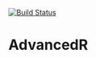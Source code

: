 [![Build Status](https://travis-ci.org/EricLiU94/AdvancedR.svg?branch=master)](https://travis-ci.org/EricLiU94/AdvancedR)
# AdvancedR